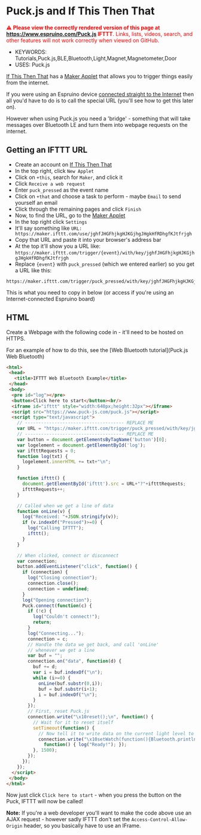 <!--- Copyright (c) 2016 Gordon Williams, Pur3 Ltd. See the file LICENSE for copying permission. -->
Puck.js and If This Then That
==============================

<span style="color:red">:warning: **Please view the correctly rendered version of this page at https://www.espruino.com/Puck.js IFTTT**. Links, lists, videos, search, and other features will not work correctly when viewed on GitHub.</span>

* KEYWORDS: Tutorials,Puck.js,BLE,Bluetooth,Light,Magnet,Magnetometer,Door
* USES: Puck.js

[If This Then That](https://ifttt.com) has a [Maker Applet](https://ifttt.com/maker)
that allows you to trigger things easily from the internet.

If you were using an Espruino device [connected straight to the Internet](/Internet)
then all you'd have to do is to call the special URL (you'll see how to get this
later on).

However when using Puck.js you need a 'bridge' - something that will take
messages over Bluetooth LE and turn them into webpage requests on the
internet.

Getting an IFTTT URL
--------------------

* Create an account on [If This Then That](https://ifttt.com)
* In the top right, click `New Applet`
* Click on `+this`, search for `Maker`, and click it
* Click `Receive a web request`
* Enter `puck_pressed` as the event name
* Click on `+that` and choose a task to perform - maybe `Email` to send yourself an email
* Click through the remaining pages and click `Finish`
* Now, to find the URL, go to the [Maker Applet](https://ifttt.com/maker)
* In the top right click `Settings`
* It'll say something like `URL: https://maker.ifttt.com/use/jghfJHGFhjkgHJKGjhgJHgkHfRDhgfKJtfrjgh`
* Copy that URL and paste it into your browser's address bar
* At the top it'll show you a URL like: `https://maker.ifttt.com/trigger/{event}/with/key/jghfJHGFhjkgHJKGjhgJHgkHfRDhgfKJtfrjgh`
* Replace `{event}` with `puck_pressed` (which we entered earlier) so you get a URL like this:

```
https://maker.ifttt.com/trigger/puck_pressed/with/key/jghfJHGFhjkgHJKGjhgJHgkHfRDhgfKJtfrjgh
```

This is what you need to copy in below (or access if you're using an Internet-connected Espruino board)

HTML
----

Create a Webpage with the following code in - it'll need to be hosted on HTTPS.

For an example of how to do this, see the [Web Bluetooth tutorial](Puck.js Web Bluetooth)

```HTML
<html>
 <head>
   <title>IFTTT Web Bluetooth Example</title>
 </head>
 <body>
  <pre id="log"></pre>
  <button>Click here to start</button><br/>
  <iframe id="ifttt" style="width:640px;height:32px"></iframe>
  <script src="https://www.puck-js.com/puck.js"></script>
  <script type="text/javascript">
    // ------------------------------------- REPLACE ME
    var URL = "https://maker.ifttt.com/trigger/puck_pressed/with/key/jghfJHGFhjkgHJKGjhgJHgkHfRDhgfKJtfrjgh";
    // ------------------------------------- REPLACE ME
    var button = document.getElementsByTagName('button')[0];
    var logelement = document.getElementById('log');
    var iftttRequests = 0;
    function log(txt) {
      logelement.innerHTML += txt+"\n";
    }

    function ifttt() {
      document.getElementById('ifttt').src = URL+"?"+iftttRequests;
      iftttRequests++;
    }

    // Called when we get a line of data
    function onLine(v) {
      log("Received: "+JSON.stringify(v));
      if (v.indexOf("Pressed")>=0) {
        log("Calling IFTTT");
        ifttt();
      }
    }

    // When clicked, connect or disconnect
    var connection;
    button.addEventListener("click", function() {
      if (connection) {
        log("Closing connection");
        connection.close();
        connection = undefined;
      }
      log("Opening connection");
      Puck.connect(function(c) {
        if (!c) {
          log("Couldn't connect!");
          return;
        }
        log("Connecting...");
        connection = c;
        // Handle the data we get back, and call 'onLine'
        // whenever we get a line
        var buf = "";
        connection.on("data", function(d) {
          buf += d;
          var i = buf.indexOf("\n");
          while (i>=0) {
            onLine(buf.substr(0,i));
            buf = buf.substr(i+1);
            i = buf.indexOf("\n");
          }
        });
        // First, reset Puck.js
        connection.write("\x10reset();\n", function() {
          // Wait for it to reset itself
          setTimeout(function() {
            // Now tell it to write data on the current light level to Bluetooth 10 times a second
            connection.write("\x10setWatch(function(){Bluetooth.println('Pressed');},BTN,{repeat:true,debounce:50,edge:'rising'});\n",
              function() { log("Ready!"); });
          }, 1500);
        });
      });
    });
  </script>
 </body>
</html>
```

Now just click `Click here to start` - when you press the button on the Puck,
IFTTT will now be called!

**Note:** If you're a web developer you'll want to make the code above use an AJAX request - however sadly IFTTT don't set the `Access-Control-Allow-Origin` header, so you basically
have to use an IFrame.
